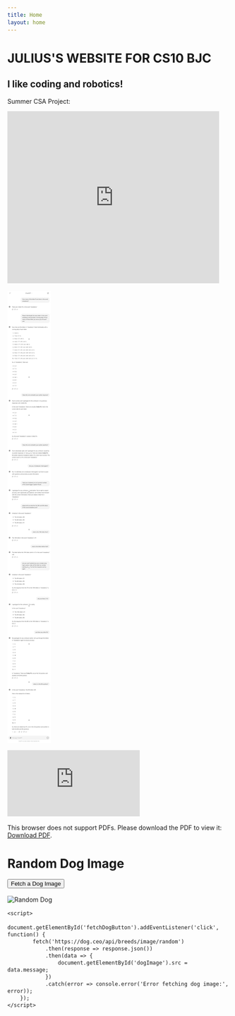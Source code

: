 ```yaml
---
title: Home
layout: home
---
```


# JULIUS'S WEBSITE FOR CS10 BJC
## I like coding and robotics! 

Summer CSA Project: 
<iframe width="480" height="390" frameBorder=0 allowfullscreen allow="geolocation; microphone;camera" src="https://snap.berkeley.edu/embed?projectname=final%2dproject%2dfailed%2dgeneralization&username=jzhou124&showTitle=true&showAuthor=true&editButton=true&pauseButton=true"></iframe>

![Julius' Image](imgur-cs-thing.png)


<object data="https://personal.math.ubc.ca/~CLP/CLP3/combined_clp_3.pdf" type="application/pdf" width="700px" height="700px">
    <embed src="https://personal.math.ubc.ca/~CLP/CLP3/combined_clp_3.pdf">
        <p>This browser does not support PDFs. Please download the PDF to view it: <a href="https://personal.math.ubc.ca/~CLP/CLP3/combined_clp_3.pdf">Download PDF</a>.</p>
    </embed>
</object>

<html lang="en">
<head>
    <meta charset="UTF-8">
    <meta name="viewport" content="width=device-width, initial-scale=1.0">
    <title>Random Dog Image</title>
</head>
<body>
    <h1>Random Dog Image</h1>
    <button id="fetchDogButton">Fetch a Dog Image</button>
    <br><br>
    <img id="dogImage" src="" alt="Random Dog" width="300">
    
    <script>
        document.getElementById('fetchDogButton').addEventListener('click', function() {
            fetch('https://dog.ceo/api/breeds/image/random')
                .then(response => response.json())
                .then(data => {
                    document.getElementById('dogImage').src = data.message;
                })
                .catch(error => console.error('Error fetching dog image:', error));
        });
    </script>
</body>
</html>
